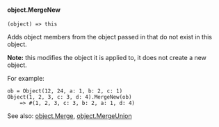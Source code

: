 #### object.MergeNew

``` suneido
(object) => this
```

Adds object members from the object passed in that do not exist in this object.

**Note:** this modifies the object it is applied to, it does not create a new object.

For example:

``` suneido
ob = Object(12, 24, a: 1, b: 2, c: 1)
Object(1, 2, 3, c: 3, d: 4).MergeNew(ob)
    => #(1, 2, 3, c: 3, b: 2, a: 1, d: 4)
```

See also:
[object.Merge](<object.Merge.md>),
[object.MergeUnion](<object.MergeUnion.md>)